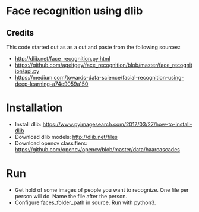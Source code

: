 # Face recognition using dlib

## Credits 
This code started out as as a cut and paste from the following sources:

- http://dlib.net/face_recognition.py.html
- https://github.com/ageitgey/face_recognition/blob/master/face_recognition/api.py
- https://medium.com/towards-data-science/facial-recognition-using-deep-learning-a74e9059a150


# Installation

* Install dlib: https://www.pyimagesearch.com/2017/03/27/how-to-install-dlib
* Download dlib models:  http://dlib.net/files
* Download opencv classifiers:  https://github.com/opencv/opencv/blob/master/data/haarcascades

# Run
* Get hold of some images of people you want to recognize. One file per person will do. Name the file after the person. 
* Configure faces_folder_path in source. Run with python3.  
